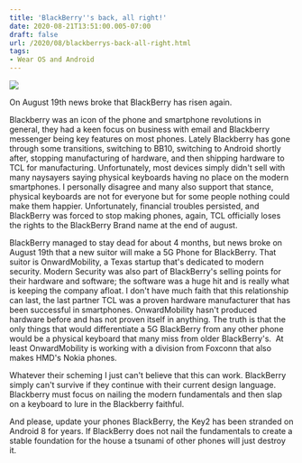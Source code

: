 ```yaml
---
title: 'BlackBerry''s back, all right!'
date: 2020-08-21T13:51:00.005-07:00
draft: false
url: /2020/08/blackberrys-back-all-right.html
tags: 
- Wear OS and Android
---
```


  

  

[![](https://1.bp.blogspot.com/-ozv5C28wQTk/X0AzqzKPQ4I/AAAAAAAAJNk/Xt1aaux4-9sE5xU20oqTdKU1ghdGZOzLACNcBGAsYHQ/s0/blackberry-logo-black.jpg)](https://1.bp.blogspot.com/-ozv5C28wQTk/X0AzqzKPQ4I/AAAAAAAAJNk/Xt1aaux4-9sE5xU20oqTdKU1ghdGZOzLACNcBGAsYHQ/s640/blackberry-logo-black.jpg)

  

  

On August 19th news broke that BlackBerry has risen again.  

  

  

Blackberry was an icon of the phone and smartphone revolutions in general, they had a keen focus on business with email and Blackberry messenger being key features on most phones. Lately Blackberry has gone through some transitions, switching to BB10, switching to Android shortly after, stopping manufacturing of hardware, and then shipping hardware to TCL for manufacturing. Unfortunately, most devices simply didn't sell with many naysayers saying physical keyboards having no place on the modern smartphones. I personally disagree and many also support that stance, physical keyboards are not for everyone but for some people nothing could make them happier. Unfortunately, financial troubles persisted, and BlackBerry was forced to stop making phones, again, TCL officially loses the rights to the BlackBerry Brand name at the end of august.   

  

BlackBerry managed to stay dead for about 4 months, but news broke on August 19th that a new suitor will make a 5G Phone for BlackBerry. That suitor is OnwardMobility, a Texas startup that's dedicated to modern security. Modern Security was also part of BlackBerry's selling points for their hardware and software; the software was a huge hit and is really what is keeping the company afloat. I don't have much faith that this relationship can last, the last partner TCL was a proven hardware manufacturer that has been successful in smartphones. OnwardMobility hasn't produced hardware before and has not proven itself in anything. The truth is that the only things that would differentiate a 5G BlackBerry from any other phone would be a physical keyboard that many miss from older BlackBerry's.  At least OnwardMobility is working with a division from Foxconn that also makes HMD's Nokia phones.

  

Whatever their scheming I just can't believe that this can work. BlackBerry simply can't survive if they continue with their current design language. Blackberry must focus on nailing the modern fundamentals and then slap on a keyboard to lure in the Blackberry faithful.  

  

  

And please, update your phones BlackBerry, the Key2 has been stranded on Android 8 for years. If BlackBerry does not nail the fundamentals to create a stable foundation for the house a tsunami of other phones will just destroy it.